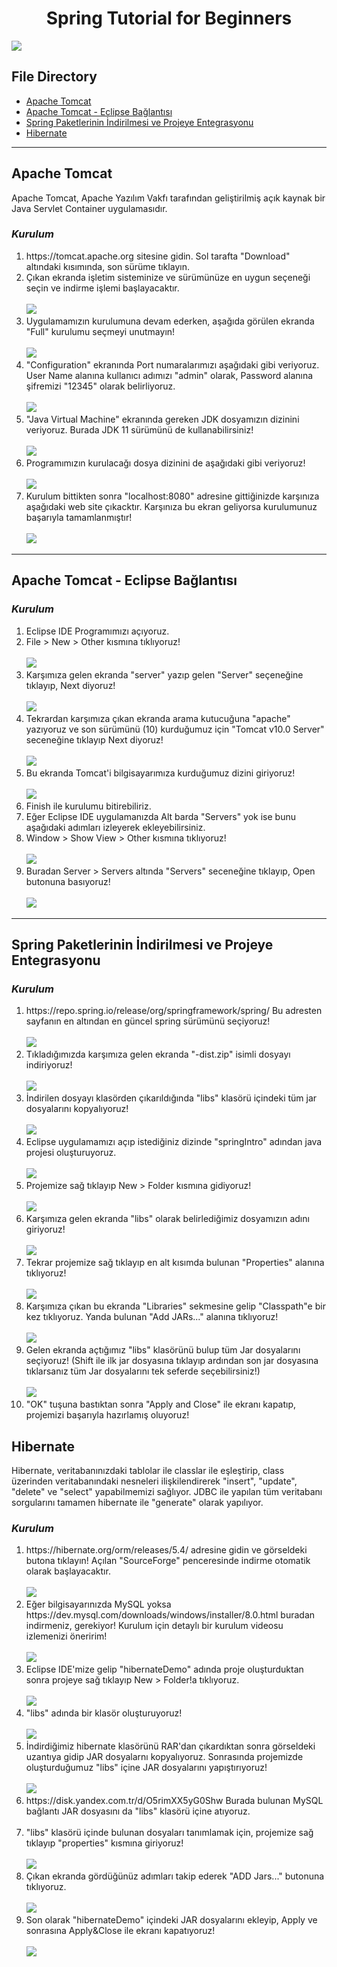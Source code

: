 <h1 align="center"> Spring Tutorial for Beginners </h1>
 
 <a href="https://github.com/icanerdogan"><img src="https://r.resimlink.com/oMpRqPTd.png"></img></a>
 
 <h2>File Directory</h2>
 <ul>
     <li><a href="#apache-tomcat"> Apache Tomcat</a></li>
     <li><a href="#apache-eclipse"> Apache Tomcat - Eclipse Bağlantısı</a></li>
     <li><a href="#spring"> Spring Paketlerinin İndirilmesi ve Projeye Entegrasyonu</a></li>
     <li><a href="#hibernate"> Hibernate</a></li>
 </ul>

<hr>
 <h2 id="apache-tomcat">Apache Tomcat</h2>
 <p>Apache Tomcat, Apache Yazılım Vakfı tarafından geliştirilmiş açık kaynak bir Java Servlet Container uygulamasıdır.</p>
 
 <h3><i>Kurulum</i></h3>
 <ol type="1">
  <li>https://tomcat.apache.org sitesine gidin. Sol tarafta "Download" altındaki kısımında, son sürüme tıklayın.</li>
  <li>Çıkan ekranda işletim sisteminize ve sürümünüze en uygun seçeneği seçin ve indirme işlemi başlayacaktır. <br> <br> <img src="https://r.resimlink.com/MV0B.png"></img></li>
  <li> Uygulamamızın kurulumuna devam ederken, aşağıda görülen ekranda "Full" kurulumu seçmeyi unutmayın! <br> <br> <img src="https://r.resimlink.com/Ut9XFcL7.png"></img></li>
  <li> "Configuration" ekranında Port numaralarımızı aşağıdaki gibi veriyoruz. User Name alanına kullanıcı adımızı "admin" olarak, Password alanına şifremizi "12345" olarak belirliyoruz. <br> <br> <img src="https://r.resimlink.com/oxMtuYf.png"></img></li>
  <li> "Java Virtual Machine" ekranında gereken JDK dosyamızın dizinini veriyoruz. Burada JDK 11 sürümünü de kullanabilirsiniz! <br> <br> <img src="https://r.resimlink.com/WY6fN8o.png"></img></li>
  <li> Programımızın kurulacağı dosya dizinini de aşağıdaki gibi veriyoruz! <br> <br> <img src="https://r.resimlink.com/aE7Cw6K.png"></img></li>
  <li> Kurulum bittikten sonra "localhost:8080" adresine gittiğinizde karşınıza aşağıdaki web site çıkacktır. Karşınıza bu ekran geliyorsa kurulumunuz başarıyla tamamlanmıştır! <br> <br> <img src="https://r.resimlink.com/4DvUjx5y.png"></img></li>
 </ol> 
 
 <hr>
 
<h2 id="apache-eclipse"> Apache Tomcat - Eclipse Bağlantısı </h2>
  <h3><i>Kurulum</i></h3>
   <ol type="1">
  <li> Eclipse IDE Programımızı açıyoruz.</li>
  <li> File > New > Other kısmına tıklıyoruz! <br> <br> <img src="https://r.resimlink.com/ItvR.png"></img></li>
  <li> Karşımıza gelen ekranda "server" yazıp gelen "Server" seçeneğine tıklayıp, Next diyoruz! <br> <br> <img src="https://r.resimlink.com/8HKL.png"></img></li>
  <li> Tekrardan karşımıza çıkan ekranda arama kutucuğuna "apache" yazıyoruz ve son sürümünü (10) kurduğumuz için "Tomcat v10.0 Server" seceneğine tıklayıp Next diyoruz! <br> <br> <img src="https://r.resimlink.com/7VNvd3.png"></img></li>
  <li> Bu ekranda Tomcat'i bilgisayarımıza kurduğumuz dizini giriyoruz! <br> <br> <img src="https://r.resimlink.com/4WIGN.png"></img></li>
  <li> Finish ile kurulumu bitirebiliriz. </li>
  <li> Eğer Eclipse IDE uygulamanızda Alt barda "Servers" yok ise bunu aşağıdaki adımları izleyerek ekleyebilirsiniz. </li>
  <li> Window > Show View > Other kısmına tıklıyoruz! <br> <br> <img src="https://r.resimlink.com/qT9O.png"></img></li>
  <li> Buradan Server > Servers altında "Servers" seceneğine tıklayıp, Open butonuna basıyoruz! <br> <br> <img src="https://r.resimlink.com/Ii1KW.png"></img></li>
 </ol> 

<hr>

<h2 id="spring"> Spring Paketlerinin İndirilmesi ve Projeye Entegrasyonu </h2>
  <h3><i>Kurulum</i></h3>
  
  <ol type="1">
     <li> https://repo.spring.io/release/org/springframework/spring/ Bu adresten sayfanın en altından en güncel spring sürümünü seçiyoruz! <br> <br> <img src="https://i.hizliresim.com/t6hn4dv.PNG"> </li>
     <li> Tıkladığımızda karşımıza gelen ekranda "-dist.zip" isimli dosyayı indiriyoruz! <br> <br> <img src="https://i.hizliresim.com/nt8feu8.PNG"></img></li>
     <li> İndirilen dosyayı klasörden çıkarıldığında "libs" klasörü içindeki tüm jar dosyalarını kopyalıyoruz! <br> <br> <img src="https://i.hizliresim.com/g4pjc4n.PNG"></img></li>
     <li> Eclipse uygulamamızı açıp istediğiniz dizinde "springIntro" adından java projesi oluşturuyoruz. <br> <br> <img src="https://i.hizliresim.com/4ax2z8s.PNG"></img></li>
     <li> Projemize sağ tıklayıp New > Folder kısmına gidiyoruz! <br> <br> <img src="https://i.hizliresim.com/efra17w.png"></img></li>
     <li> Karşımıza gelen ekranda "libs" olarak belirlediğimiz dosyamızın adını giriyoruz! <br> <br> <img src="https://i.hizliresim.com/lg7q3m9.PNG"></img></li>
     <li> Tekrar projemize sağ tıklayıp en alt kısımda bulunan "Properties" alanına tıklıyoruz! <br> <br> <img src="https://i.hizliresim.com/sdas6ix.png"></img></li>
     <li> Karşımıza çıkan bu ekranda "Libraries" sekmesine gelip "Classpath"e bir kez tıklıyoruz. Yanda bulunan "Add JARs..." alanına tıklıyoruz! <br> <br> <img src="https://i.hizliresim.com/611cjuf.PNG"></img></li>
     <li> Gelen ekranda açtığımız "libs" klasörünü bulup tüm Jar dosyalarını seçiyoruz! (Shift ile ilk jar dosyasına tıklayıp ardından son jar dosyasına tıklarsanız tüm Jar dosyalarını tek seferde seçebilirsiniz!) <br> <br> <img src="https://i.hizliresim.com/a8vbuou.PNG"></img></li>
     <li> "OK" tuşuna bastıktan sonra "Apply and Close" ile ekranı kapatıp, projemizi başarıyla hazırlamış oluyoruz!</li>
 </ol> 
 
 
 <h2 id="hibernate"> Hibernate </h2>
 <p>Hibernate, veritabanınızdaki tablolar ile classlar ile eşleştirip, class üzerinden veritabanındaki nesneleri ilişkilendirerek "insert", "update", "delete" ve "select" yapabilmemizi sağlıyor.
JDBC ile yapılan tüm veritabanı sorgularını tamamen hibernate ile "generate" olarak yapılıyor.  </p>
  <h3><i>Kurulum</i></h3>
  
  <ol type="1">
     <li> https://hibernate.org/orm/releases/5.4/ adresine gidin ve görseldeki butona tıklayın! Açılan "SourceForge" penceresinde indirme otomatik olarak başlayacaktır. <br> <br> <img src="https://r.resimlink.com/igaIr.png"> </li>
     <li> Eğer bilgisayarınızda MySQL yoksa https://dev.mysql.com/downloads/windows/installer/8.0.html buradan indirmeniz, gerekiyor! Kurulum için detaylı bir kurulum videosu izlemenizi öneririm! <br> <br> <img src="https://r.resimlink.com/5ozsQ.png"> </li>
     <li> Eclipse IDE'mize gelip "hibernateDemo" adında proje oluşturduktan sonra projeye sağ tıklayıp New > Folder!a tıklıyoruz.<br> <br> <img src="https://r.resimlink.com/aYVEn7P.png"> </li>
     <li> "libs" adında bir klasör oluşturuyoruz! <br> <br> <img src="https://r.resimlink.com/X1WLiVs.png"> </li>
     <li> İndirdiğimiz hibernate klasörünü RAR'dan çıkardıktan sonra görseldeki uzantıya gidip JAR dosyalarnı kopyalıyoruz. Sonrasında projemizde oluşturduğumuz "libs" içine JAR dosyalarını yapıştırıyoruz! <br> <br> <img src="https://r.resimlink.com/uSPI.png"> </li>
     <li> https://disk.yandex.com.tr/d/O5rimXX5yG0Shw Burada bulunan MySQL bağlantı JAR dosyasını da "libs" klasörü içine atıyoruz.<br> <br> </li>
     <li> "libs" klasörü içinde bulunan dosyaları tanımlamak için, projemize sağ tıklayıp "properties" kısmına giriyoruz!<br> <br> <img src="https://r.resimlink.com/se3c1tgZ.png"> </li>
     <li> Çıkan ekranda gördüğünüz adımları takip ederek "ADD Jars..." butonuna tıklıyoruz. <br> <br> <img src="https://r.resimlink.com/5NYqzh.png"> </li>
     <li> Son olarak "hibernateDemo" içindeki JAR dosyalarını ekleyip, Apply ve sonrasına Apply&Close ile ekranı kapatıyoruz! <br> <br> <img src="https://r.resimlink.com/iFeBg4.png"> </li>
 </ol> 
